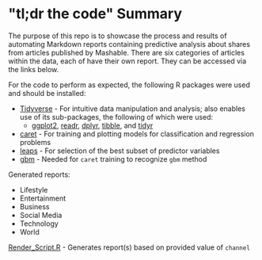# "tl;dr the code" Summary

The purpose of this repo is to showcase the process and results of automating Markdown reports containing predictive analysis about shares from articles published by Mashable. There are six categories of articles within the data, each of have their own report. They can be accessed via the links below.

For the code to perform as expected, the following R packages were used and should be installed:
- [Tidyverse](https://www.tidyverse.org/) - For intuitive data manipulation and analysis; also enables use of its sub-packages, the following of which were used:
   - [ggplot2](https://ggplot2.tidyverse.org/), [readr](https://readr.tidyverse.org/), [dplyr](https://dplyr.tidyverse.org/), [tibble](https://tibble.tidyverse.org/), and [tidyr](https://tidyr.tidyverse.org/)
- [caret](https://github.com/topepo/caret/) - For training and plotting models for classification and regression problems
- [leaps](https://www.rdocumentation.org/packages/leaps/versions/3.1/topics/leaps) - For selection of the best subset of predictor variables 
- [gbm](https://github.com/gbm-developers/gbm#readme) - Needed for `caret` training to recognize `gbm` method

Generated reports:
- Lifestyle
- Entertainment
- Business
- Social Media
- Technology
- World

[Render_Script.R](Render_Script.R) - Generates report(s) based on provided value of `channel`
